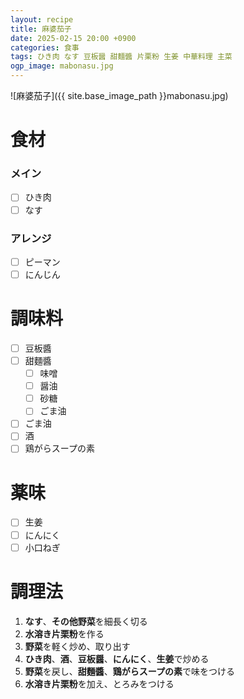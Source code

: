 ```yaml
---
layout: recipe
title: 麻婆茄子
date: 2025-02-15 20:00 +0900
categories: 食事
tags: ひき肉 なす 豆板醤 甜麵醬 片栗粉 生姜 中華料理 主菜
ogp_image: mabonasu.jpg
---
```

![麻婆茄子]({{ site.base_image_path }}mabonasu.jpg)

# 食材
### メイン
- [ ] ひき肉
- [ ] なす

### アレンジ
- [ ] ピーマン
- [ ] にんじん

# 調味料
- [ ] 豆板醬
- [ ] 甜麵醬
  - [ ] 味噌
  - [ ] 醤油
  - [ ] 砂糖
  - [ ] ごま油
- [ ] ごま油
- [ ] 酒
- [ ] 鶏がらスープの素

# 薬味
- [ ] 生姜
- [ ] にんにく
- [ ] 小口ねぎ

# 調理法
1. **なす**、**その他野菜**を細長く切る
2. **水溶き片栗粉**を作る
3. **野菜**を軽く炒め、取り出す
4. **ひき肉**、**酒**、**豆板醤**、**にんにく**、**生姜**で炒める
5. **野菜**を戻し、**甜麵醬**、**鶏がらスープの素**で味をつける
6. **水溶き片栗粉**を加え、とろみをつける